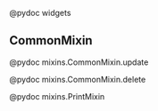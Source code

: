 @pydoc widgets

## CommonMixin

@pydoc mixins.CommonMixin.update

@pydoc mixins.CommonMixin.delete

@pydoc mixins.PrintMixin
